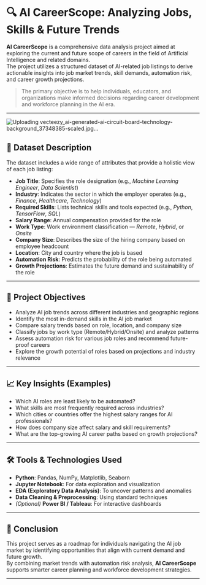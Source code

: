 # 🔍 AI CareerScope: Analyzing Jobs, Skills & Future Trends

**AI CareerScope** is a comprehensive data analysis project aimed at exploring the current and future scope of careers in the field of Artificial Intelligence and related domains.  
The project utilizes a structured dataset of AI-related job listings to derive actionable insights into job market trends, skill demands, automation risk, and career growth projections.

> The primary objective is to help individuals, educators, and organizations make informed decisions regarding career development and workforce planning in the AI era.

---

![Uploading vecteezy_ai-generated-ai-circuit-board-technology-background_37348385-scaled.jpg…]()



## 📂 Dataset Description

The dataset includes a wide range of attributes that provide a holistic view of each job listing:

- **Job Title**: Specifies the role designation (e.g., *Machine Learning Engineer*, *Data Scientist*)
- **Industry**: Indicates the sector in which the employer operates (e.g., *Finance*, *Healthcare*, *Technology*)
- **Required Skills**: Lists technical skills and tools expected (e.g., *Python*, *TensorFlow*, *SQL*)
- **Salary Range**: Annual compensation provided for the role
- **Work Type**: Work environment classification — *Remote*, *Hybrid*, or *Onsite*
- **Company Size**: Describes the size of the hiring company based on employee headcount
- **Location**: City and country where the job is based
- **Automation Risk**: Predicts the probability of the role being automated
- **Growth Projections**: Estimates the future demand and sustainability of the role

---

## 🎯 Project Objectives

- Analyze AI job trends across different industries and geographic regions  
- Identify the most in-demand skills in the AI job market  
- Compare salary trends based on role, location, and company size  
- Classify jobs by work type (Remote/Hybrid/Onsite) and analyze patterns  
- Assess automation risk for various job roles and recommend future-proof careers  
- Explore the growth potential of roles based on projections and industry relevance  

---

## 📈 Key Insights (Examples)

- Which AI roles are least likely to be automated?
- What skills are most frequently required across industries?  
- Which cities or countries offer the highest salary ranges for AI professionals?  
- How does company size affect salary and skill requirements?  
- What are the top-growing AI career paths based on growth projections?

---

## 🛠️ Tools & Technologies Used

- **Python**: Pandas, NumPy, Matplotlib, Seaborn  
- **Jupyter Notebook**: For data exploration and visualization  
- **EDA (Exploratory Data Analysis)**: To uncover patterns and anomalies  
- **Data Cleaning & Preprocessing**: Using standard techniques  
- *(Optional)* **Power BI / Tableau**: For interactive dashboards

---

## 📌 Conclusion

This project serves as a roadmap for individuals navigating the AI job market by identifying opportunities that align with current demand and future growth.  
By combining market trends with automation risk analysis, **AI CareerScope** supports smarter career planning and workforce development strategies.

---

